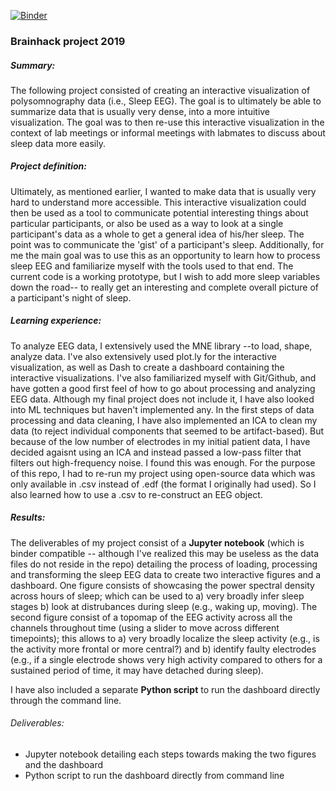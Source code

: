 [![Binder](https://mybinder.org/badge_logo.svg)](https://mybinder.org/v2/gh/mtl-brainhack-school-2019/Soraya-sleep-data-in-PD-patients/master)

### Brainhack project 2019 

##### *Summary:* 
The following project consisted of creating an interactive visualization of polysomnography data (i.e., Sleep EEG). The goal is to ultimately be able to summarize data that is usually very dense, into a more intuitive visualization. The goal was to then re-use this interactive visualization in the context of lab meetings or informal meetings with labmates to discuss about sleep data more easily.

##### *Project definition:* 
Ultimately, as mentioned earlier, I wanted to make data that is usually very hard to understand more accessible. This interactive visualization could then be used as a tool to communicate potential interesting things about particular participants, or also be used as a way to look at a single participant's data as a whole to get a general idea of his/her sleep. The point was to communicate the 'gist' of a participant's sleep. Additionally, for me the main goal was to use this as an opportunity to learn how to process sleep EEG and familiarize myself with the tools used to that end. The current code is a working prototype, but I wish to add more sleep variables down the road-- to really get an interesting and complete overall picture of a participant's night of sleep.

##### *Learning experience:* 
To analyze EEG data, I extensively used the MNE library --to load, shape, analyze data. I've also extensively used plot.ly for the interactive visualization, as well as Dash to create a dashboard containing the interactive visualizations. I've also familiarized myself with Git/Github, and have gotten a good first feel of how to go about processing and analyzing EEG data. Although my final project does not include it, I have also looked into ML techniques but haven't implemented any. In the first steps of data processing and data cleaning, I have also implemented an ICA to clean my data (to reject individual components that seemed to be artifact-based). But because of the low number of electrodes in my initial patient data, I have decided agaisnt using an ICA and instead passed a low-pass filter that filters out high-frequency noise. I found this was enough. For the purpose of this repo, I had to re-run my project using open-source data which was only available in .csv instead of .edf (the format I originally had used). So I also learned how to use a .csv to re-construct an EEG object.

##### *Results:* 
The deliverables of my project consist of a **Jupyter notebook** (which is binder compatible -- although I've realized this may be useless as the data files do not reside in the repo) detailing the process of loading, processing and transforming the sleep EEG data to create two interactive figures and a dashboard. One figure consists of showcasing the power spectral density across hours of sleep; which can be used to a) very broadly infer sleep stages b) look at distrubances during sleep (e.g., waking up, moving). The second figure consist of a topomap of the EEG activity across all the channels throughout time (using a slider to move across different timepoints); this allows to a) very broadly localize the sleep activity (e.g., is the activity more frontal or more central?) and b) identify faulty electrodes (e.g., if a single electrode shows very high activity compared to others for a sustained period of time, it may have detached during sleep). 

I have also included a separate **Python script** to run the dashboard directly through the command line.

###### Deliverables:
- Jupyter notebook detailing each steps towards making the two figures and the dashboard
- Python script to run the dashboard directly from command line
